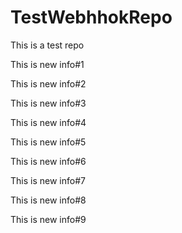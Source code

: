 # TestWebhhokRepo
This is a test repo


This is new info#1

This is new info#2

This is new info#3

This is new info#4

This is new info#5

This is new info#6

This is new info#7

This is new info#8

This is new info#9
